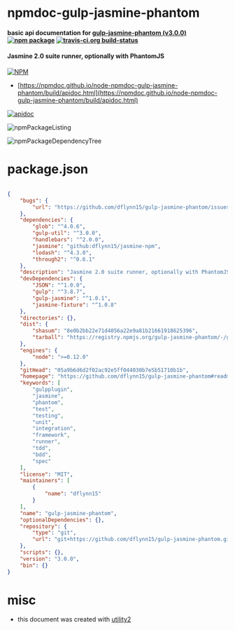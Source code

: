 # npmdoc-gulp-jasmine-phantom

#### basic api documentation for  [gulp-jasmine-phantom (v3.0.0)](https://github.com/dflynn15/gulp-jasmine-phantom#readme)  [![npm package](https://img.shields.io/npm/v/npmdoc-gulp-jasmine-phantom.svg?style=flat-square)](https://www.npmjs.org/package/npmdoc-gulp-jasmine-phantom) [![travis-ci.org build-status](https://api.travis-ci.org/npmdoc/node-npmdoc-gulp-jasmine-phantom.svg)](https://travis-ci.org/npmdoc/node-npmdoc-gulp-jasmine-phantom)

#### Jasmine 2.0 suite runner, optionally with PhantomJS

[![NPM](https://nodei.co/npm/gulp-jasmine-phantom.png?downloads=true&downloadRank=true&stars=true)](https://www.npmjs.com/package/gulp-jasmine-phantom)

- [https://npmdoc.github.io/node-npmdoc-gulp-jasmine-phantom/build/apidoc.html](https://npmdoc.github.io/node-npmdoc-gulp-jasmine-phantom/build/apidoc.html)

[![apidoc](https://npmdoc.github.io/node-npmdoc-gulp-jasmine-phantom/build/screenCapture.buildCi.browser.%252Ftmp%252Fbuild%252Fapidoc.html.png)](https://npmdoc.github.io/node-npmdoc-gulp-jasmine-phantom/build/apidoc.html)

![npmPackageListing](https://npmdoc.github.io/node-npmdoc-gulp-jasmine-phantom/build/screenCapture.npmPackageListing.svg)

![npmPackageDependencyTree](https://npmdoc.github.io/node-npmdoc-gulp-jasmine-phantom/build/screenCapture.npmPackageDependencyTree.svg)



# package.json

```json

{
    "bugs": {
        "url": "https://github.com/dflynn15/gulp-jasmine-phantom/issues"
    },
    "dependencies": {
        "glob": "^4.0.6",
        "gulp-util": "^3.0.0",
        "handlebars": "^2.0.0",
        "jasmine": "github:dflynn15/jasmine-npm",
        "lodash": "^4.3.0",
        "through2": "^0.6.1"
    },
    "description": "Jasmine 2.0 suite runner, optionally with PhantomJS",
    "devDependencies": {
        "JSON": "^1.0.0",
        "gulp": "^3.8.7",
        "gulp-jasmine": "^1.0.1",
        "jasmine-fixture": "^1.0.8"
    },
    "directories": {},
    "dist": {
        "shasum": "8e0b2bb22e71d4056a22e9a81b21661918625396",
        "tarball": "https://registry.npmjs.org/gulp-jasmine-phantom/-/gulp-jasmine-phantom-3.0.0.tgz"
    },
    "engines": {
        "node": ">=0.12.0"
    },
    "gitHead": "05a9b6d6d2f02ac92e5ff044030b7e5b51710b1b",
    "homepage": "https://github.com/dflynn15/gulp-jasmine-phantom#readme",
    "keywords": [
        "gulpplugin",
        "jasmine",
        "phantom",
        "test",
        "testing",
        "unit",
        "integration",
        "framework",
        "runner",
        "tdd",
        "bdd",
        "spec"
    ],
    "license": "MIT",
    "maintainers": [
        {
            "name": "dflynn15"
        }
    ],
    "name": "gulp-jasmine-phantom",
    "optionalDependencies": {},
    "repository": {
        "type": "git",
        "url": "git+https://github.com/dflynn15/gulp-jasmine-phantom.git"
    },
    "scripts": {},
    "version": "3.0.0",
    "bin": {}
}
```



# misc
- this document was created with [utility2](https://github.com/kaizhu256/node-utility2)
